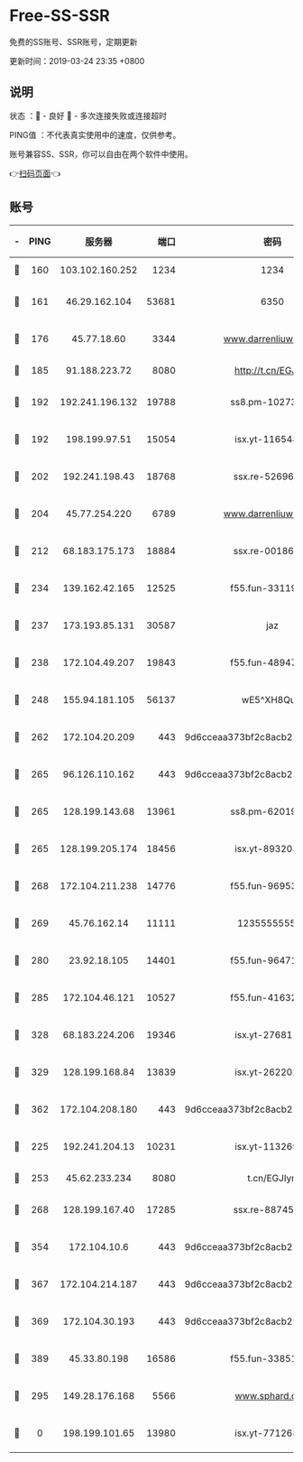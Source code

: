 # Free-SS-SSR

免费的SS账号、SSR账号，定期更新

更新时间：2019-03-24 23:35 +0800

## 说明

状态     ：🙂 - 良好 🙁 - 多次连接失败或连接超时

PING值   ：不代表真实使用中的速度，仅供参考。

账号兼容SS、SSR，你可以自由在两个软件中使用。

👉[扫码页面](https://liesauer.github.io/Free-SS-SSR/)👈

## 账号

|-|PING|服务器|端口|密码|加密方式|区域|
|:----:|:----:|:-----:|-----:|:----:|:----:|:----:|
|🙂|160|103.102.160.252|1234|1234|rc4-md5|JP|
|🙂|161|46.29.162.104|53681|6350|aes-128-ctr|RU|
|🙂|176|45.77.18.60|3344|www.darrenliuwei.com|aes-256-cfb|JP|
|🙂|185|91.188.223.72|8080|http://t.cn/EGJIyrl|rc4-md5|RU|
|🙂|192|192.241.196.132|19788|ss8.pm-10273519|aes-256-cfb|US|
|🙂|192|198.199.97.51|15054|isx.yt-11654879|aes-256-cfb|US|
|🙂|202|192.241.198.43|18768|ssx.re-52696687|aes-256-cfb|US|
|🙂|204|45.77.254.220|6789|www.darrenliuwei.com|aes-256-cfb|SG|
|🙂|212|68.183.175.173|18884|ssx.re-00186706|aes-256-cfb|US|
|🙂|234|139.162.42.165|12525|f55.fun-33119577|aes-256-cfb|SG|
|🙂|237|173.193.85.131|30587|jaz|aes-256-cfb|US|
|🙂|238|172.104.49.207|19843|f55.fun-48947292|aes-256-cfb|SG|
|🙂|248|155.94.181.105|56137|wE5^XH8Quw|aes-256-cfb|US|
|🙂|262|172.104.20.209|443|9d6cceaa373bf2c8acb22e60b6a58be6|aes-256-cfb|US|
|🙂|265|96.126.110.162|443|9d6cceaa373bf2c8acb22e60b6a58be6|aes-256-cfb|US|
|🙂|265|128.199.143.68|13961|ss8.pm-62019170|aes-256-cfb|SG|
|🙂|265|128.199.205.174|18456|isx.yt-89320378|aes-256-cfb|SG|
|🙂|268|172.104.211.238|14776|f55.fun-96953880|aes-256-cfb|US|
|🙂|269|45.76.162.14|11111|123555555555|aes-256-cfb|SG|
|🙂|280|23.92.18.105|14401|f55.fun-96471682|aes-256-cfb|US|
|🙂|285|172.104.46.121|10527|f55.fun-41632865|aes-256-cfb|SG|
|🙂|328|68.183.224.206|19346|isx.yt-27681130|aes-256-cfb|SG|
|🙂|329|128.199.168.84|13839|isx.yt-26220217|aes-256-cfb|SG|
|🙂|362|172.104.208.180|443|9d6cceaa373bf2c8acb22e60b6a58be6|aes-256-cfb|US|
|🙂|225|192.241.204.13|10231|isx.yt-11326913|aes-256-cfb|US|
|🙂|253|45.62.233.234|8080|t.cn/EGJIyrl|rc4-md5|CA|
|🙂|268|128.199.167.40|17285|ssx.re-88745830|aes-256-cfb|SG|
|🙂|354|172.104.10.6|443|9d6cceaa373bf2c8acb22e60b6a58be6|aes-256-cfb|US|
|🙂|367|172.104.214.187|443|9d6cceaa373bf2c8acb22e60b6a58be6|aes-256-cfb|US|
|🙂|369|172.104.30.193|443|9d6cceaa373bf2c8acb22e60b6a58be6|aes-256-cfb|US|
|🙂|389|45.33.80.198|16586|f55.fun-33851911|aes-256-cfb|US|
|🙁|295|149.28.176.168|5566|www.sphard.com|aes-256-cfb|AU|
|🙁|0|198.199.101.65|13980|isx.yt-77126897|aes-256-cfb|US|
